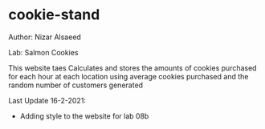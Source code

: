 # cookie-stand

Author: Nizar Alsaeed

Lab: Salmon Cookies

This website taes Calculates and stores the amounts of cookies purchased for each hour at each location using average cookies purchased and the random number of customers generated

Last Update 16-2-2021: 
* Adding style to the website for lab 08b